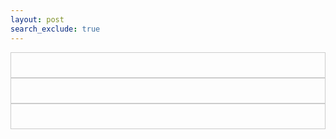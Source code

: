 ```yaml
---
layout: post
search_exclude: true
---
```


<style>
    /* Optional: CSS for styling the search bar */
    .search-container {
      text-align: center;
      margin-top: 50px;
    }
    .search-box {
      padding: 8px;
      border: 1px solid #ccc;
      border-radius: 4px;
      width: 250px;
      max-width: 100%;
      box-sizing: border-box;
    }
    .search-button {
      padding: 8px 16px;
      background-color: #4CAF50;
      color: white;
      border: none;
      border-radius: 4px;
      cursor: pointer;
    }
    .search-button:hover {
      background-color: #45a049;
    }
    .groupOne {
      border: 1px solid #ccc;
    }
    .groupTwo {
      border: 1px solid #ccc;
    }
    .groupThree {
      border: 1px solid #ccc;
    }
  </style>

<div class="groupOne">
  <h1 id="stockOne"></h1>
</div>

<div class="groupTwo">
  <h1 id="stockTwo"></h1>
</div>

<div class="groupThree">
  <h1 id="stockThree"></h1>
</div>

<script>
    // Check if the elements with IDs "stockOne," "stockTwo," and "stockThree" exist
    const stockOne = document.getElementById("stockOne");
    const stockTwo = document.getElementById("stockTwo");
    const stockThree = document.getElementById("stockThree");

    // Retrieve data from localStorage and set it to the elements if they exist
    if (stockOne) {
      stockOne.innerHTML = localStorage.getItem("stockOne");
    }

    if (stockTwo) {
      stockTwo.innerHTML = localStorage.getItem("stockTwo");
    }

    if (stockThree) {
      stockThree.innerHTML = localStorage.getItem("stockThree");
    }
</script>